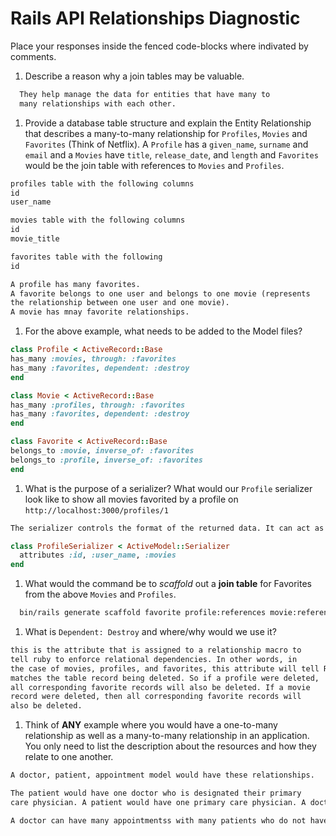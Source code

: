 # Rails API Relationships Diagnostic

Place your responses inside the fenced code-blocks where indivated by comments.

1.  Describe a reason why a join tables may be valuable.

  ```md
    They help manage the data for entities that have many to
    many relationships with each other.
  ```

1.  Provide a database table structure and explain the Entity Relationship that
  describes a many-to-many relationship for `Profiles`, `Movies` and `Favorites`
  (Think of Netflix). A `Profile` has a `given_name`, `surname` and `email` and a
  `Movies` have `title`, `release_date`, and `length` and `Favorites` would be the
  join table with references to `Movies` and `Profiles`.

  ```md
  profiles table with the following columns
  id
  user_name

  movies table with the following columns
  id
  movie_title

  favorites table with the following
  id

  A profile has many favorites.
  A favorite belongs to one user and belongs to one movie (represents
  the relationship between one user and one movie).
  A movie has mnay favorite relationships.

  ```

1.  For the above example, what needs to be added to the Model files?

  ```rb
  class Profile < ActiveRecord::Base
  has_many :movies, through: :favorites
  has_many :favorites, dependent: :destroy
  end
  ```

  ```rb
  class Movie < ActiveRecord::Base
  has_many :profiles, through: :favorites
  has_many :favorites, dependent: :destroy
  end
  ```

  ```rb
  class Favorite < ActiveRecord::Base
  belongs_to :movie, inverse_of: :favorites
  belongs_to :profile, inverse_of: :favorites
  end
  ```

1.  What is the purpose of a serializer? What would our `Profile` serializer look
like to show all movies favorited by a profile on
`http://localhost:3000/profiles/1`

  ```md
  The serializer controls the format of the returned data. It can act as a filter.

  ```

  ```rb
  class ProfileSerializer < ActiveModel::Serializer
    attributes :id, :user_name, :movies
  end
  ```

1.  What would the command be to _scaffold_ out a **join table** for Favorites from
the above `Movies` and `Profiles`.

  ```sh
    bin/rails generate scaffold favorite profile:references movie:references
  ```

1.  What is `Dependent: Destroy` and where/why would we use it?

  ```md
  this is the attribute that is assigned to a relationship macro to
  tell ruby to enforce relational dependencies. In other words, in
  the case of movies, profiles, and favorites, this attribute will tell Ruby to delete all favorite records that have the foreign key that
  matches the table record being deleted. So if a profile were deleted,
  all corresponding favorite records will also be deleted. If a movie
  record were deleted, then all corresponding favorite records will
  also be deleted.
  ```

1.  Think of **ANY** example where you would have a one-to-many relationship as well
as a many-to-many relationship in an application. You only need to list the
description about the resources and how they relate to one another.

  ```md
  A doctor, patient, appointment model would have these relationships.

  The patient would have one doctor who is designated their primary
  care physician. A patient would have one primary care physician. A doctor can be the primary care physician for many patients.

  A doctor can have many appointmentss with many patients who do not have a primary care physician relationship with them. A patient can have many appointments with many doctors who are not the patient's primary care physician.
  ```
